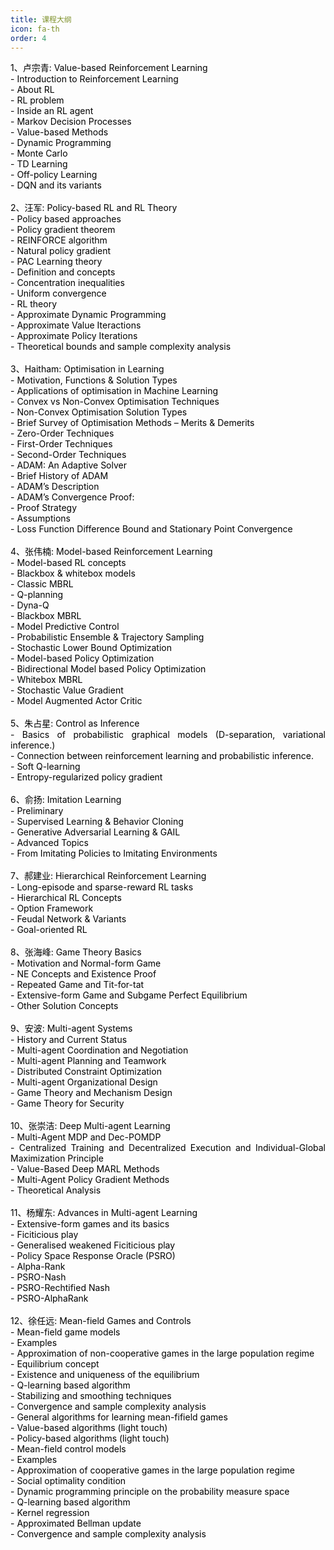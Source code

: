 ```yaml
--- 
title: 课程大纲 
icon: fa-th 
order: 4 
--- 
```

<p style="text-align:justify; text-justify:inter-ideograph;color: black">
1、卢宗青: Value-based Reinforcement Learning <br />
- Introduction to Reinforcement Learning <br />
    - About RL <br />
    - RL problem <br />
    - Inside an RL agent <br />
    - Markov Decision Processes <br />
- Value-based Methods <br />
    - Dynamic Programming <br />
    - Monte Carlo <br />
    - TD Learning <br />
    - Off-policy Learning <br />
    - DQN and its variants <br />
<br />
2、汪军: Policy-based RL and RL Theory <br />
- Policy based approaches <br />
    - Policy gradient theorem <br />
    - REINFORCE algorithm <br />
    - Natural policy gradient <br />
- PAC Learning theory <br />
    - Definition and concepts <br />
    - Concentration inequalities <br />
    - Uniform convergence <br />
- RL theory <br />
    - Approximate Dynamic Programming <br />
    - Approximate Value Iteractions <br />
    - Approximate Policy Iterations <br />
    - Theoretical bounds and sample complexity analysis <br />
<br />
3、Haitham: Optimisation in Learning <br />
- Motivation, Functions & Solution Types <br />
    - Applications of optimisation in Machine Learning <br />
    - Convex vs Non-Convex Optimisation Techniques <br />
    - Non-Convex Optimisation Solution Types <br />
- Brief Survey of Optimisation Methods – Merits & Demerits <br />
    - Zero-Order Techniques <br />
    - First-Order Techniques <br />
    - Second-Order Techniques <br />
- ADAM: An Adaptive Solver <br />
    - Brief History of ADAM <br />
    - ADAM’s Description <br />
- ADAM’s Convergence Proof: <br />
    - Proof Strategy <br />
    - Assumptions <br />
    - Loss Function Difference Bound and Stationary Point Convergence <br />
<br />
4、张伟楠: Model-based Reinforcement Learning <br />
- Model-based RL concepts <br />
    - Blackbox & whitebox models <br />
- Classic MBRL <br />
    - Q-planning <br />
    - Dyna-Q <br />
- Blackbox MBRL <br />
    - Model Predictive Control <br />
    - Probabilistic Ensemble & Trajectory Sampling <br />
    - Stochastic Lower Bound Optimization <br />
    - Model-based Policy Optimization <br />
    - Bidirectional Model based Policy Optimization <br />
- Whitebox MBRL <br />
    - Stochastic Value Gradient <br />
    - Model Augmented Actor Critic <br />
<br />
5、朱占星: Control as Inference  <br />
- Basics of probabilistic graphical models (D-separation, variational inference.) <br />
- Connection between reinforcement learning and probabilistic inference.  <br />
- Soft Q-learning  <br />
- Entropy-regularized policy gradient <br />
<br />
6、俞扬: Imitation Learning  <br />
- Preliminary <br />
- Supervised Learning & Behavior Cloning <br />
- Generative Adversarial Learning & GAIL <br />
- Advanced Topics <br />
- From Imitating Policies to Imitating Environments <br />
<br />
7、郝建业: Hierarchical Reinforcement Learning <br />
- Long-episode and sparse-reward RL tasks <br />
- Hierarchical RL Concepts <br />
- Option Framework <br />
- Feudal Network & Variants <br />
- Goal-oriented RL <br />
<br />
8、张海峰: Game Theory Basics  <br />
- Motivation and Normal-form Game <br />
- NE Concepts and Existence Proof <br />
- Repeated Game and Tit-for-tat <br />
- Extensive-form Game and Subgame Perfect Equilibrium  <br />
- Other Solution Concepts <br />
<br />
9、安波: Multi-agent Systems  <br />
- History and Current Status <br />
- Multi-agent Coordination and Negotiation <br />
- Multi-agent Planning and Teamwork <br />
- Distributed Constraint Optimization <br />
- Multi-agent Organizational Design <br />
- Game Theory and Mechanism Design <br />
- Game Theory for Security <br />
<br />
10、张崇洁: Deep Multi-agent Learning <br />
- Multi-Agent MDP and Dec-POMDP <br />
- Centralized Training and Decentralized Execution and Individual-Global Maximization Principle <br />
- Value-Based Deep MARL Methods <br />
- Multi-Agent Policy Gradient Methods <br />
- Theoretical Analysis  <br />
<br />
11、杨耀东: Advances in Multi-agent Learning <br />
- Extensive-form games and its basics <br />
- Ficiticious play <br />
- Generalised weakened Ficiticious play <br />
- Policy Space Response Oracle (PSRO) <br />
- Alpha-Rank <br />
- PSRO-Nash <br />
- PSRO-Rechtified Nash <br />
- PSRO-AlphaRank <br />
<br />
12、徐任远: Mean-field Games and Controls <br />
- Mean-field game models  <br />
    - Examples  <br />
    - Approximation of non-cooperative games in the large population regime  <br />
    - Equilibrium concept  <br />
- Existence and uniqueness of the equilibrium  <br />
- Q-learning based algorithm  <br />
    - Stabilizing and smoothing techniques  <br />
    - Convergence and sample complexity analysis  <br />
- General algorithms for learning mean-fifield games  <br />
    - Value-based algorithms (light touch)  <br />
    - Policy-based algorithms (light touch) <br />
- Mean-field control models   <br />
    - Examples  <br />
    - Approximation of cooperative games in the large population regime  <br />
    - Social optimality condition  <br />
- Dynamic programming principle on the probability measure space  <br />
- Q-learning based algorithm  <br />
    - Kernel regression  <br />
    - Approximated Bellman update  <br />
    - Convergence and sample complexity analysis <br />
</p>
